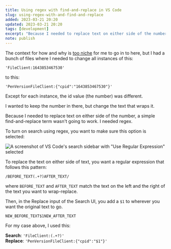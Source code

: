 ```yaml
---
title: Using regex with find-and-replace in VS Code
slug: using-regex-with-and-find-and-replace
added: 2023-03-21 20:20
updated: 2023-03-21 20:20
tags: [development]
excerpt: "Because I needed to replace text on either side of the number, a simple find-and-replace term wasn't going to work. I needed regex."
note: publish
---
```


The context for how and why is [too niche](/learning-in-public-is-complicated/) for me to go in to here, but I had a bunch of files where I needed to change all instances of this:

`'FileClient:1643853467530'`

to this:

`'PenVersionFileClient:{"cpid":"1643853467530"}'`

Except for each instance, the id value (the number) was different.

I wanted to keep the number in there, but change the text that wraps it.

Because I needed to replace text on either side of the number, a simple find-and-replace term wasn't going to work. I needed regex.

To turn on search using regex, you want to make sure this option is selected:

![A screenshot of VS Code's search sidebar with "Use Regular Expression" selected](/images/regex-search.png)


To replace the text on either side of text, you want a regular expression that follows this pattern:

`/BEFORE_TEXT(.+?)AFTER_TEXT/`

where `BEFORE_TEXT` and `AFTER_TEXT` match the text on the left and the right of the text you want to wrap-replace.

Then, in the Replace input of the Search UI, you add a `$1` to wherever you want the original text to go.

`NEW_BEFORE_TEXT$1NEW_AFTER_TEXT`

For my case above, I used this:

**Search**: `'FileClient:(.+?)'` <br>
**Replace**: `'PenVersionFileClient:{"cpid":"$1"}'`



